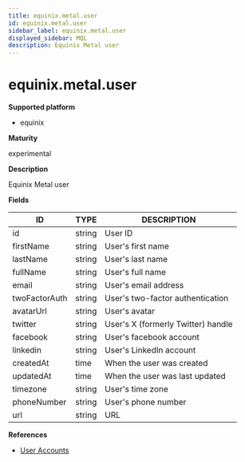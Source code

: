 ```yaml
---
title: equinix.metal.user
id: equinix.metal.user
sidebar_label: equinix.metal.user
displayed_sidebar: MQL
description: Equinix Metal user
---
```


# equinix.metal.user

**Supported platform**

- equinix

**Maturity**

experimental

**Description**

Equinix Metal user

**Fields**

| ID            | TYPE   | DESCRIPTION                        |
| ------------- | ------ | ---------------------------------- |
| id            | string | User ID                            |
| firstName     | string | User's first name                  |
| lastName      | string | User's last name                   |
| fullName      | string | User's full name                   |
| email         | string | User's email address               |
| twoFactorAuth | string | User's two-factor authentication   |
| avatarUrl     | string | User's avatar                      |
| twitter       | string | User's X (formerly Twitter) handle |
| facebook      | string | User's facebook account            |
| linkedin      | string | User's LinkedIn account            |
| createdAt     | time   | When the user was created          |
| updatedAt     | time   | When the user was last updated     |
| timezone      | string | User's time zone                   |
| phoneNumber   | string | User's phone number                |
| url           | string | URL                                |

**References**

- [User Accounts](https://deploy.equinix.com/developers/docs/metal/accounts/users/)
